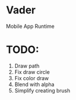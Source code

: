 # Vader
Mobile App Runtime

# TODO:
1. Draw path
2. Fix draw circle
3. Fix color draw
3. Blend with alpha
4. Simplify creating brush
